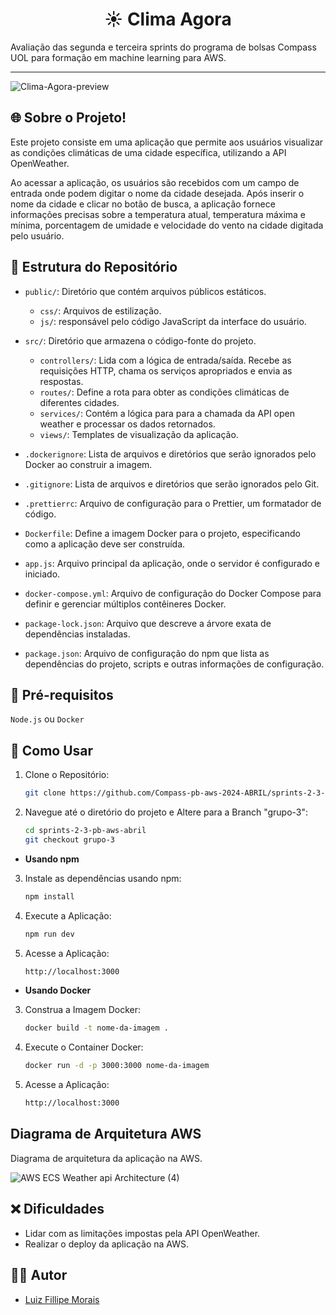 <h1 align="center"> ☀️ Clima Agora </h1>

Avaliação das segunda e terceira sprints do programa de bolsas Compass UOL para formação em machine learning para AWS.
***

![Clima-Agora-preview](https://github.com/Compass-pb-aws-2024-ABRIL/sprints-2-3-pb-aws-abril/assets/117688731/85156d61-2f54-4897-871b-da43d95042dd)

## 🌐 Sobre o Projeto!

Este projeto consiste em uma aplicação que permite aos usuários visualizar as condições climáticas de uma cidade específica, utilizando a API OpenWeather.

Ao acessar a aplicação, os usuários são recebidos com um campo de entrada onde podem digitar o nome da cidade desejada. Após inserir o nome da cidade e clicar no botão de busca, a aplicação fornece informações precisas sobre a temperatura atual, temperatura máxima e mínima, porcentagem de umidade e velocidade do vento na cidade digitada pelo usuário.

## 📂 Estrutura do Repositório

- `public/`: Diretório que contém arquivos públicos estáticos.
    - `css/`: Arquivos de estilização.
    - `js/`: responsável pelo código JavaScript da interface do usuário.
      
- `src/`: Diretório que armazena o código-fonte do projeto.
    - `controllers/`: Lida com a lógica de entrada/saída. Recebe as requisições HTTP, chama os serviços apropriados e envia as respostas.
    - `routes/`:  Define a rota para obter as condições climáticas de diferentes cidades.
    - `services/`: Contém a lógica para para a chamada da API open weather e processar os dados retornados.
    - `views/`: Templates de visualização da aplicação.

- `.dockerignore`: Lista de arquivos e diretórios que serão ignorados pelo Docker ao construir a imagem.
- `.gitignore`: Lista de arquivos e diretórios que serão ignorados pelo Git.
- `.prettierrc`: Arquivo de configuração para o Prettier, um formatador de código.
- `Dockerfile`: Define a imagem Docker para o projeto, especificando como a aplicação deve ser construída.
- `app.js`: Arquivo principal da aplicação, onde o servidor é configurado e iniciado.
- `docker-compose.yml`: Arquivo de configuração do Docker Compose para definir e gerenciar múltiplos contêineres Docker.
- `package-lock.json`: Arquivo que descreve a árvore exata de dependências instaladas.
- `package.json`: Arquivo de configuração do npm que lista as dependências do projeto, scripts e outras informações de configuração.
  
## 🔧 Pré-requisitos

`Node.js` ou `Docker`

## 🚀 Como Usar 

1. Clone o Repositório:
    ```bash
    git clone https://github.com/Compass-pb-aws-2024-ABRIL/sprints-2-3-pb-aws-abril.git
    ```
2. Navegue até o diretório do projeto e Altere para a Branch "grupo-3":
    ```bash
    cd sprints-2-3-pb-aws-abril
    git checkout grupo-3
    ```

- **Usando npm**

3. Instale as dependências usando npm:
    ```bash
    npm install
    ```

4. Execute a Aplicação:
    ```bash
    npm run dev
    ```
    
5. Acesse a Aplicação:
   ```bash
   http://localhost:3000
    ```
- **Usando Docker**

3. Construa a Imagem Docker:
    ```bash
    docker build -t nome-da-imagem .
    ```

4. Execute o Container Docker:
    ```bash
    docker run -d -p 3000:3000 nome-da-imagem
    ```
    
5. Acesse a Aplicação:
   ```bash
   http://localhost:3000
    ```
## Diagrama de Arquitetura AWS
Diagrama de arquitetura da aplicação na AWS.

![AWS ECS Weather api Architecture (4)](https://github.com/GabrielAvelarbr/Testes/assets/117688731/3eb61680-1a0a-4466-a216-a97f229f8a3e)

## ❌ Dificuldades
- Lidar com as limitações impostas pela API OpenWeather.
- Realizar o deploy da aplicação na AWS.  
  
## 👨‍💻 Autor
- [Luiz Fillipe Morais](https://github.com/LuizFillipe1)
